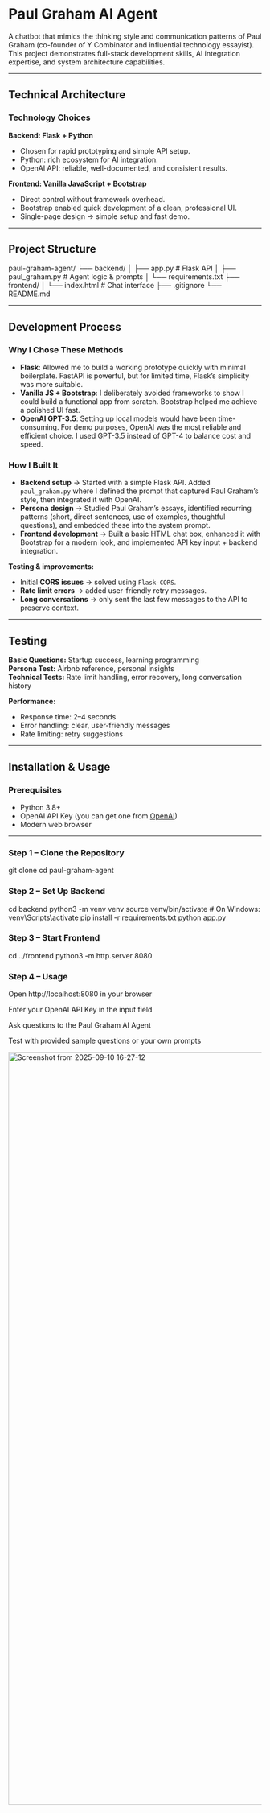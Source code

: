 #  Paul Graham AI Agent 

A chatbot that mimics the thinking style and communication patterns of Paul Graham (co-founder of Y Combinator and influential technology essayist).  
This project demonstrates full-stack development skills, AI integration expertise, and system architecture capabilities.

---

##  **Technical Architecture**

### **Technology Choices**

**Backend: Flask + Python**  
- Chosen for rapid prototyping and simple API setup.  
- Python: rich ecosystem for AI integration.  
- OpenAI API: reliable, well-documented, and consistent results.  

**Frontend: Vanilla JavaScript + Bootstrap**  
- Direct control without framework overhead.  
- Bootstrap enabled quick development of a clean, professional UI.  
- Single-page design → simple setup and fast demo.  

---


##  **Project Structure**
paul-graham-agent/
├── backend/
│ ├── app.py # Flask API
│ ├── paul_graham.py # Agent logic & prompts
│ └── requirements.txt
├── frontend/
│ └── index.html # Chat interface
├── .gitignore
└── README.md


---

##  **Development Process**

### **Why I Chose These Methods**
- **Flask**: Allowed me to build a working prototype quickly with minimal boilerplate. FastAPI is powerful, but for limited time, Flask’s simplicity was more suitable.  
- **Vanilla JS + Bootstrap**: I deliberately avoided frameworks to show I could build a functional app from scratch. Bootstrap helped me achieve a polished UI fast.  
- **OpenAI GPT-3.5**: Setting up local models would have been time-consuming. For demo purposes, OpenAI was the most reliable and efficient choice. I used GPT-3.5 instead of GPT-4 to balance cost and speed.  

### **How I Built It**
- **Backend setup** → Started with a simple Flask API. Added `paul_graham.py` where I defined the prompt that captured Paul Graham’s style, then integrated it with OpenAI.  
- **Persona design** → Studied Paul Graham’s essays, identified recurring patterns (short, direct sentences, use of examples, thoughtful questions), and embedded these into the system prompt.  
- **Frontend development** → Built a basic HTML chat box, enhanced it with Bootstrap for a modern look, and implemented API key input + backend integration.  

**Testing & improvements:**  
- Initial **CORS issues** → solved using `Flask-CORS`.  
- **Rate limit errors** → added user-friendly retry messages.  
- **Long conversations** → only sent the last few messages to the API to preserve context.  

---

##  **Testing**

**Basic Questions:** Startup success, learning programming  
**Persona Test:** Airbnb reference, personal insights  
**Technical Tests:** Rate limit handling, error recovery, long conversation history  

**Performance:**  
- Response time: 2–4 seconds  
- Error handling: clear, user-friendly messages  
- Rate limiting: retry suggestions  

---

##  **Installation & Usage**

### **Prerequisites**
- Python 3.8+  
- OpenAI API Key (you can get one from [OpenAI](https://platform.openai.com/))  
- Modern web browser  

---

### **Step 1 – Clone the Repository**

git clone <repository-url>
cd paul-graham-agent

### **Step 2 – Set Up Backend**
cd backend
python3 -m venv venv
source venv/bin/activate    # On Windows: venv\Scripts\activate
pip install -r requirements.txt
python app.py

### **Step 3 – Start Frontend**
cd ../frontend
python3 -m http.server 8080

### **Step 4 – Usage**
Open http://localhost:8080 in your browser

Enter your OpenAI API Key in the input field

Ask questions to the Paul Graham AI Agent

Test with provided sample questions or your own prompts

<img width="1460" height="1497" alt="Screenshot from 2025-09-10 16-27-12" src="https://github.com/user-attachments/assets/7da8d013-92e7-40e2-8985-d6c0b72d9614" />

